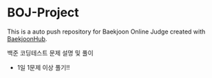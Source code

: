 # BOJ-Project
This is a auto push repository for Baekjoon Online Judge created with [BaekjoonHub](https://github.com/BaekjoonHub/BaekjoonHub).


백준 코딩테스트 문제 설명 및 풀이

- 1일 1문제 이상 풀기!!

